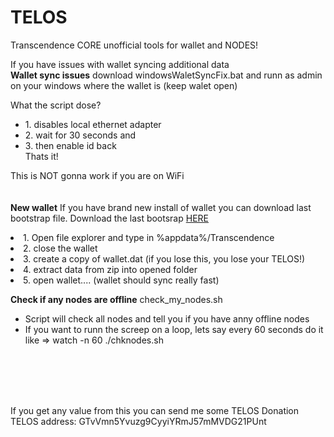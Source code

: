 # TELOS
Transcendence CORE unofficial tools for wallet and NODES!
<br />

If you have issues with wallet syncing additional data 
<br />
<b>Wallet sync issues</b>
download windowsWaletSyncFix.bat
and runn as admin on your windows where the wallet is (keep walet open)

What the script dose?
<ul>
<li>1. disables local ethernet adapter</li> 
<li>2. wait for 30 seconds and </li>
<li>3. then enable id back</li>
Thats it!
</ul>

This is NOT gonna work if you are on WiFi
<br /><br /><br />
<b>New wallet</b>
If you have brand new install of wallet you can download last bootstrap file.
Download the last bootsrap <a href="http://95.216.225.188/bootstrap-1.rar">HERE</a>


</ul>
<li>1. Open file explorer and type in %appdata%/Transcendence</li>
<li>2. close the wallet</li>
<li>3. create a copy of wallet.dat (if you lose this, you lose your TELOS!)</li>
<li>4. extract data from zip into opened folder</li>
<li>5. open wallet.... (wallet should sync really fast)</li>
</ul>


<b>Check if any nodes are offline</b>
check_my_nodes.sh
<ul>
  <li>Script will check all nodes and tell you if you have anny offline nodes</li>
  <li>If you want to runn the screep on a loop, lets say every 60 seconds do it like => watch -n 60 ./chknodes.sh</li>
</ul>
<br /><br /><br /><br />

If you get any value from this you can 
send me some TELOS Donation 
TELOS address: GTvVmn5Yvuzg9CyyiYRmJ57mMVDG21PUnt
